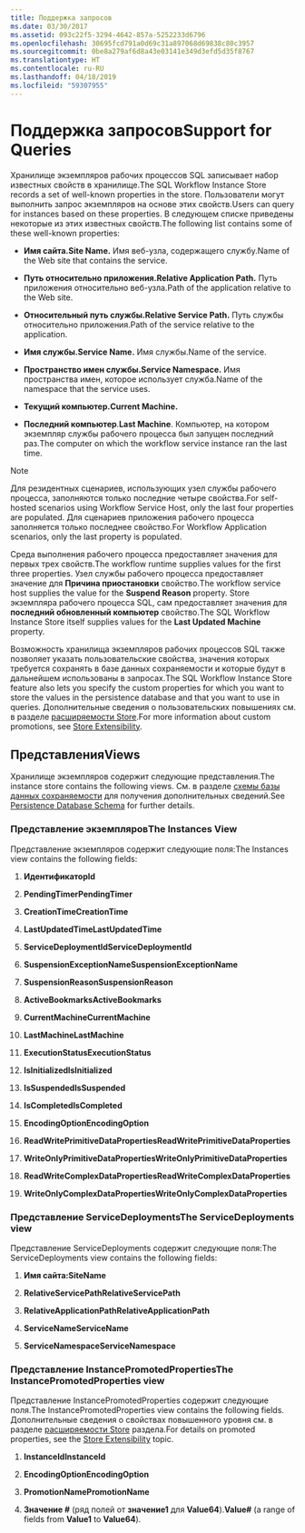 ```yaml
---
title: Поддержка запросов
ms.date: 03/30/2017
ms.assetid: 093c22f5-3294-4642-857a-5252233d6796
ms.openlocfilehash: 30695fcd791a0d69c31a897068d69838c80c3957
ms.sourcegitcommit: 0be8a279af6d8a43e03141e349d3efd5d35f8767
ms.translationtype: HT
ms.contentlocale: ru-RU
ms.lasthandoff: 04/18/2019
ms.locfileid: "59307955"
---
```

# <a name="support-for-queries"></a><span data-ttu-id="ede42-102">Поддержка запросов</span><span class="sxs-lookup"><span data-stu-id="ede42-102">Support for Queries</span></span>
<span data-ttu-id="ede42-103">Хранилище экземпляров рабочих процессов SQL записывает набор известных свойств в хранилище.</span><span class="sxs-lookup"><span data-stu-id="ede42-103">The SQL Workflow Instance Store records a set of well-known properties in the store.</span></span> <span data-ttu-id="ede42-104">Пользователи могут выполнить запрос экземпляров на основе этих свойств.</span><span class="sxs-lookup"><span data-stu-id="ede42-104">Users can query for instances based on these properties.</span></span> <span data-ttu-id="ede42-105">В следующем списке приведены некоторые из этих известных свойств.</span><span class="sxs-lookup"><span data-stu-id="ede42-105">The following list contains some of these well-known properties:</span></span>  
  
-   <span data-ttu-id="ede42-106">**Имя сайта.**</span><span class="sxs-lookup"><span data-stu-id="ede42-106">**Site Name.**</span></span> <span data-ttu-id="ede42-107">Имя веб-узла, содержащего службу.</span><span class="sxs-lookup"><span data-stu-id="ede42-107">Name of the Web site that contains the service.</span></span>  
  
-   <span data-ttu-id="ede42-108">**Путь относительно приложения.**</span><span class="sxs-lookup"><span data-stu-id="ede42-108">**Relative Application Path.**</span></span> <span data-ttu-id="ede42-109">Путь приложения относительно веб-узла.</span><span class="sxs-lookup"><span data-stu-id="ede42-109">Path of the application relative to the Web site.</span></span>  
  
-   <span data-ttu-id="ede42-110">**Относительный путь службы.**</span><span class="sxs-lookup"><span data-stu-id="ede42-110">**Relative Service Path.**</span></span> <span data-ttu-id="ede42-111">Путь службы относительно приложения.</span><span class="sxs-lookup"><span data-stu-id="ede42-111">Path of the service relative to the application.</span></span>  
  
-   <span data-ttu-id="ede42-112">**Имя службы.**</span><span class="sxs-lookup"><span data-stu-id="ede42-112">**Service Name.**</span></span> <span data-ttu-id="ede42-113">Имя службы.</span><span class="sxs-lookup"><span data-stu-id="ede42-113">Name of the service.</span></span>  
  
-   <span data-ttu-id="ede42-114">**Пространство имен службы.**</span><span class="sxs-lookup"><span data-stu-id="ede42-114">**Service Namespace.**</span></span> <span data-ttu-id="ede42-115">Имя пространства имен, которое использует служба.</span><span class="sxs-lookup"><span data-stu-id="ede42-115">Name of the namespace that the service uses.</span></span>  
  
-   <span data-ttu-id="ede42-116">**Текущий компьютер.**</span><span class="sxs-lookup"><span data-stu-id="ede42-116">**Current Machine.**</span></span>  
  
-   <span data-ttu-id="ede42-117">**Последний компьютер**.</span><span class="sxs-lookup"><span data-stu-id="ede42-117">**Last Machine**.</span></span> <span data-ttu-id="ede42-118">Компьютер, на котором экземпляр службы рабочего процесса был запущен последний раз.</span><span class="sxs-lookup"><span data-stu-id="ede42-118">The computer on which the workflow service instance ran the last time.</span></span>  
  
> [!NOTE]
>  <span data-ttu-id="ede42-119">Для резидентных сценариев, использующих узел службы рабочего процесса, заполняются только последние четыре свойства.</span><span class="sxs-lookup"><span data-stu-id="ede42-119">For self-hosted scenarios using Workflow Service Host, only the last four properties are populated.</span></span> <span data-ttu-id="ede42-120">Для сценариев приложения рабочего процесса заполняется только последнее свойство.</span><span class="sxs-lookup"><span data-stu-id="ede42-120">For Workflow Application scenarios, only the last property is populated.</span></span>  
  
 <span data-ttu-id="ede42-121">Среда выполнения рабочего процесса предоставляет значения для первых трех свойств.</span><span class="sxs-lookup"><span data-stu-id="ede42-121">The workflow runtime supplies values for the first three properties.</span></span> <span data-ttu-id="ede42-122">Узел службы рабочего процесса предоставляет значение для **Причина приостановки** свойство.</span><span class="sxs-lookup"><span data-stu-id="ede42-122">The workflow service host supplies the value for the **Suspend Reason** property.</span></span> <span data-ttu-id="ede42-123">Store экземпляра рабочего процесса SQL, сам предоставляет значения для **последний обновленный компьютер** свойство.</span><span class="sxs-lookup"><span data-stu-id="ede42-123">The SQL Workflow Instance Store itself supplies values for the **Last Updated Machine** property.</span></span>  
  
 <span data-ttu-id="ede42-124">Возможность хранилища экземпляров рабочих процессов SQL также позволяет указать пользовательские свойства, значения которых требуется сохранять в базе данных сохраняемости и которые будут в дальнейшем использованы в запросах.</span><span class="sxs-lookup"><span data-stu-id="ede42-124">The SQL Workflow Instance Store feature also lets you specify the custom properties for which you want to store the values in the persistence database and that you want to use in queries.</span></span> <span data-ttu-id="ede42-125">Дополнительные сведения о пользовательских повышениях см. в разделе [расширяемости Store](store-extensibility.md).</span><span class="sxs-lookup"><span data-stu-id="ede42-125">For more information about custom promotions, see [Store Extensibility](store-extensibility.md).</span></span>  
  
## <a name="views"></a><span data-ttu-id="ede42-126">Представления</span><span class="sxs-lookup"><span data-stu-id="ede42-126">Views</span></span>  
 <span data-ttu-id="ede42-127">Хранилище экземпляров содержит следующие представления.</span><span class="sxs-lookup"><span data-stu-id="ede42-127">The instance store contains the following views.</span></span> <span data-ttu-id="ede42-128">См. в разделе [схемы базы данных сохраняемости](persistence-database-schema.md) для получения дополнительных сведений.</span><span class="sxs-lookup"><span data-stu-id="ede42-128">See [Persistence Database Schema](persistence-database-schema.md) for further details.</span></span>  
  
### <a name="the-instances-view"></a><span data-ttu-id="ede42-129">Представление экземпляров</span><span class="sxs-lookup"><span data-stu-id="ede42-129">The Instances View</span></span>  
 <span data-ttu-id="ede42-130">Представление экземпляров содержит следующие поля:</span><span class="sxs-lookup"><span data-stu-id="ede42-130">The Instances view contains the following fields:</span></span>  
  
1. <span data-ttu-id="ede42-131">**Идентификатор**</span><span class="sxs-lookup"><span data-stu-id="ede42-131">**Id**</span></span>  
  
2. <span data-ttu-id="ede42-132">**PendingTimer**</span><span class="sxs-lookup"><span data-stu-id="ede42-132">**PendingTimer**</span></span>  
  
3. <span data-ttu-id="ede42-133">**CreationTime**</span><span class="sxs-lookup"><span data-stu-id="ede42-133">**CreationTime**</span></span>  
  
4. <span data-ttu-id="ede42-134">**LastUpdatedTime**</span><span class="sxs-lookup"><span data-stu-id="ede42-134">**LastUpdatedTime**</span></span>  
  
5. <span data-ttu-id="ede42-135">**ServiceDeploymentId**</span><span class="sxs-lookup"><span data-stu-id="ede42-135">**ServiceDeploymentId**</span></span>  
  
6. <span data-ttu-id="ede42-136">**SuspensionExceptionName**</span><span class="sxs-lookup"><span data-stu-id="ede42-136">**SuspensionExceptionName**</span></span>  
  
7. <span data-ttu-id="ede42-137">**SuspensionReason**</span><span class="sxs-lookup"><span data-stu-id="ede42-137">**SuspensionReason**</span></span>  
  
8. <span data-ttu-id="ede42-138">**ActiveBookmarks**</span><span class="sxs-lookup"><span data-stu-id="ede42-138">**ActiveBookmarks**</span></span>  
  
9. <span data-ttu-id="ede42-139">**CurrentMachine**</span><span class="sxs-lookup"><span data-stu-id="ede42-139">**CurrentMachine**</span></span>  
  
10. <span data-ttu-id="ede42-140">**LastMachine**</span><span class="sxs-lookup"><span data-stu-id="ede42-140">**LastMachine**</span></span>  
  
11. <span data-ttu-id="ede42-141">**ExecutionStatus**</span><span class="sxs-lookup"><span data-stu-id="ede42-141">**ExecutionStatus**</span></span>  
  
12. <span data-ttu-id="ede42-142">**IsInitialized**</span><span class="sxs-lookup"><span data-stu-id="ede42-142">**IsInitialized**</span></span>  
  
13. <span data-ttu-id="ede42-143">**IsSuspended**</span><span class="sxs-lookup"><span data-stu-id="ede42-143">**IsSuspended**</span></span>  
  
14. <span data-ttu-id="ede42-144">**IsCompleted**</span><span class="sxs-lookup"><span data-stu-id="ede42-144">**IsCompleted**</span></span>  
  
15. <span data-ttu-id="ede42-145">**EncodingOption**</span><span class="sxs-lookup"><span data-stu-id="ede42-145">**EncodingOption**</span></span>  
  
16. <span data-ttu-id="ede42-146">**ReadWritePrimitiveDataProperties**</span><span class="sxs-lookup"><span data-stu-id="ede42-146">**ReadWritePrimitiveDataProperties**</span></span>  
  
17. <span data-ttu-id="ede42-147">**WriteOnlyPrimitiveDataProperties**</span><span class="sxs-lookup"><span data-stu-id="ede42-147">**WriteOnlyPrimitiveDataProperties**</span></span>  
  
18. <span data-ttu-id="ede42-148">**ReadWriteComplexDataProperties**</span><span class="sxs-lookup"><span data-stu-id="ede42-148">**ReadWriteComplexDataProperties**</span></span>  
  
19. <span data-ttu-id="ede42-149">**WriteOnlyComplexDataProperties**</span><span class="sxs-lookup"><span data-stu-id="ede42-149">**WriteOnlyComplexDataProperties**</span></span>  
  
### <a name="the-servicedeployments-view"></a><span data-ttu-id="ede42-150">Представление ServiceDeployments</span><span class="sxs-lookup"><span data-stu-id="ede42-150">The ServiceDeployments view</span></span>  
 <span data-ttu-id="ede42-151">Представление ServiceDeployments содержит следующие поля:</span><span class="sxs-lookup"><span data-stu-id="ede42-151">The ServiceDeployments view contains the following fields:</span></span>  
  
1. <span data-ttu-id="ede42-152">**Имя сайта:**</span><span class="sxs-lookup"><span data-stu-id="ede42-152">**SiteName**</span></span>  
  
2. <span data-ttu-id="ede42-153">**RelativeServicePath**</span><span class="sxs-lookup"><span data-stu-id="ede42-153">**RelativeServicePath**</span></span>  
  
3. <span data-ttu-id="ede42-154">**RelativeApplicationPath**</span><span class="sxs-lookup"><span data-stu-id="ede42-154">**RelativeApplicationPath**</span></span>  
  
4. <span data-ttu-id="ede42-155">**ServiceName**</span><span class="sxs-lookup"><span data-stu-id="ede42-155">**ServiceName**</span></span>  
  
5. <span data-ttu-id="ede42-156">**ServiceNamespace**</span><span class="sxs-lookup"><span data-stu-id="ede42-156">**ServiceNamespace**</span></span>  
  
### <a name="the-instancepromotedproperties-view"></a><span data-ttu-id="ede42-157">Представление InstancePromotedProperties</span><span class="sxs-lookup"><span data-stu-id="ede42-157">The InstancePromotedProperties view</span></span>  
 <span data-ttu-id="ede42-158">Представление InstancePromotedProperties содержит следующие поля.</span><span class="sxs-lookup"><span data-stu-id="ede42-158">The InstancePromotedProperties view contains the following fields.</span></span> <span data-ttu-id="ede42-159">Дополнительные сведения о свойствах повышенного уровня см. в разделе [расширяемости Store](store-extensibility.md) раздела.</span><span class="sxs-lookup"><span data-stu-id="ede42-159">For details on promoted properties, see the [Store Extensibility](store-extensibility.md) topic.</span></span>  
  
1. <span data-ttu-id="ede42-160">**InstanceId**</span><span class="sxs-lookup"><span data-stu-id="ede42-160">**InstanceId**</span></span>  
  
2. <span data-ttu-id="ede42-161">**EncodingOption**</span><span class="sxs-lookup"><span data-stu-id="ede42-161">**EncodingOption**</span></span>  
  
3. <span data-ttu-id="ede42-162">**PromotionName**</span><span class="sxs-lookup"><span data-stu-id="ede42-162">**PromotionName**</span></span>  
  
4. <span data-ttu-id="ede42-163">**Значение #** (ряд полей от **значение1** для **Value64**).</span><span class="sxs-lookup"><span data-stu-id="ede42-163">**Value#** (a range of fields from **Value1** to **Value64**).</span></span>
